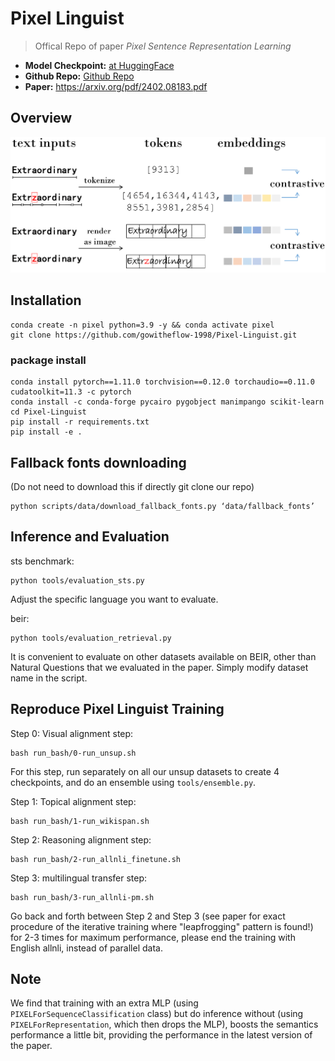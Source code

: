 # Pixel Linguist

> Offical Repo of paper _Pixel Sentence Representation Learning_

- **Model Checkpoint:** [at HuggingFace](https://huggingface.co/Pixel-Linguist/Pixel-Linguist-v0)
- **Github Repo:** [Github Repo](https://github.com/gowitheflow-1998/Pixel-Linguist)
- **Paper:** https://arxiv.org/pdf/2402.08183.pdf

## Overview
<img src="figures/figure1.png" width="600">

## Installation

```
conda create -n pixel python=3.9 -y && conda activate pixel
git clone https://github.com/gowitheflow-1998/Pixel-Linguist.git
```

### package install
```
conda install pytorch==1.11.0 torchvision==0.12.0 torchaudio==0.11.0 cudatoolkit=11.3 -c pytorch
conda install -c conda-forge pycairo pygobject manimpango scikit-learn
cd Pixel-Linguist
pip install -r requirements.txt
pip install -e .
```

## Fallback fonts downloading

(Do not need to download this if directly git clone our repo)
```
python scripts/data/download_fallback_fonts.py ‘data/fallback_fonts’
```

## Inference and Evaluation

sts benchmark:
```
python tools/evaluation_sts.py
```
Adjust the specific language you want to evaluate.

beir:
```
python tools/evaluation_retrieval.py
```
It is convenient to evaluate on other datasets available on BEIR, other than Natural Questions that we evaluated in the paper. Simply modify dataset name in the script.

## Reproduce Pixel Linguist Training

Step 0: Visual alignment step:
```
bash run_bash/0-run_unsup.sh
```
For this step, run separately on all our unsup datasets to create 4 checkpoints, and do an ensemble using ```tools/ensemble.py```.

Step 1: Topical alignment step:
```
bash run_bash/1-run_wikispan.sh
```
Step 2: Reasoning alignment step:
```
bash run_bash/2-run_allnli_finetune.sh
```
Step 3: multilingual transfer step:
```
bash run_bash/3-run_allnli-pm.sh
```
Go back and forth between Step 2 and Step 3 (see paper for exact procedure of the iterative training where "leapfrogging" pattern is found!) for 2-3 times for maximum performance, please end the training with English allnli, instead of parallel data.

## Note

We find that training with an extra MLP (using ```PIXELForSequenceClassification``` class) but do inference without (using ```PIXELForRepresentation```, which then drops the MLP), boosts the semantics performance a little bit, providing the performance in the latest version of the paper.
